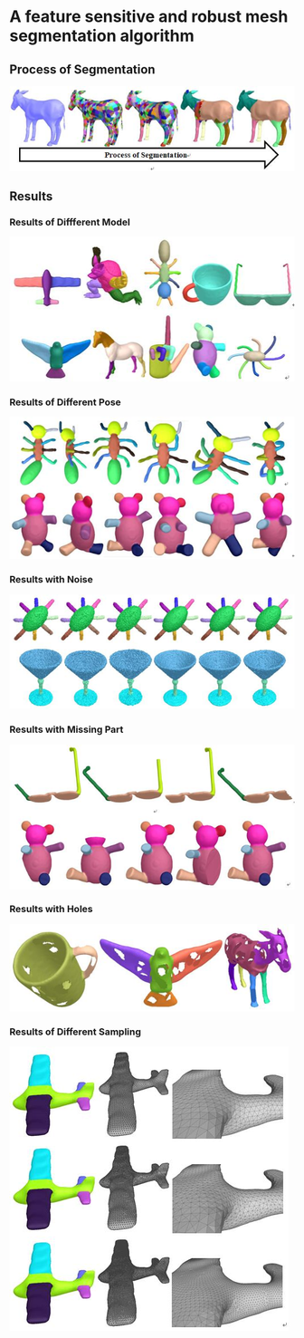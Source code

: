 A feature sensitive and robust mesh segmentation algorithm
==========================================================
Process of Segmentation
-----------------------
![](https://github.com/JackFrost168/Mesh-Segmentation/raw/master/imgs/ProcessOfSegmentation.jpg)

Results
-------
### Results of Diffferent Model 
![](https://github.com/JackFrost168/Mesh-Segmentation/raw/master/imgs/differentclass.jpg)
### Results of Different Pose
![](https://github.com/JackFrost168/Mesh-Segmentation/raw/master/imgs/DifferentPose.jpg)
### Results with Noise
![](https://github.com/JackFrost168/Mesh-Segmentation/raw/master/imgs/WithNoise.jpg)
### Results with Missing Part
![](https://github.com/JackFrost168/Mesh-Segmentation/raw/master/imgs/WithMissingPart.jpg)
### Results with Holes
![](https://github.com/JackFrost168/Mesh-Segmentation/raw/master/imgs/WithHoles.jpg)
### Results of Different Sampling
![](https://github.com/JackFrost168/Mesh-Segmentation/raw/master/imgs/DifferentSampling.jpg)
